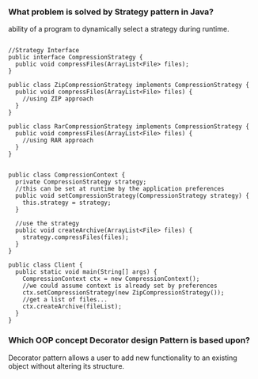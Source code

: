 ### What problem is solved by Strategy pattern in Java?
ability of a program to dynamically select a strategy during runtime.

```

//Strategy Interface
public interface CompressionStrategy {
  public void compressFiles(ArrayList<File> files);
}

public class ZipCompressionStrategy implements CompressionStrategy {
  public void compressFiles(ArrayList<File> files) {
    //using ZIP approach
  }
}

public class RarCompressionStrategy implements CompressionStrategy {
  public void compressFiles(ArrayList<File> files) {
    //using RAR approach
  }
}


public class CompressionContext {
  private CompressionStrategy strategy;
  //this can be set at runtime by the application preferences
  public void setCompressionStrategy(CompressionStrategy strategy) {
    this.strategy = strategy;
  }

  //use the strategy
  public void createArchive(ArrayList<File> files) {
    strategy.compressFiles(files);
  }
}

public class Client {
  public static void main(String[] args) {
    CompressionContext ctx = new CompressionContext();
    //we could assume context is already set by preferences
    ctx.setCompressionStrategy(new ZipCompressionStrategy());
    //get a list of files...
    ctx.createArchive(fileList);
  }
}

```

### Which OOP concept Decorator design Pattern is based upon?
Decorator pattern allows a user to add new functionality to an existing object without altering its structure.
